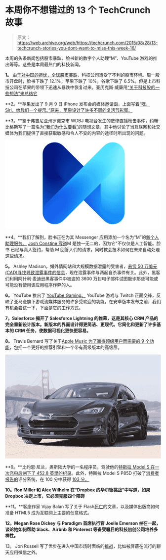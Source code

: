# 本周你不想错过的 13 个 TechCrunch 故事

> 原文：<https://web.archive.org/web/https://techcrunch.com/2015/08/28/13-techcrunch-stories-you-dont-want-to-miss-this-week-16/>

本周的头条新闻包括股市暴跌、脸书新的数字个人助理“M”、YouTube 游戏的推出等等。这些是本周最热门的科技新闻。

**1。** [由于对中国的担忧，全球股市](https://web.archive.org/web/20230326205458/https://techcrunch.com/2015/08/24/facebook-down-12-1-apple-down-10-google-down-6-5-microsoft-down-5-8-as-stock-markets-plummet/#.yblyro:8p3c)[暴跌](https://web.archive.org/web/20230326205458/http://www.bloomberg.com/news/articles/2015-08-23/u-s-stock-index-futures-decline-after-steepest-slump-since-2011)，科技公司遭受了不利的股市环境。周一股市开盘时，脸书下跌了 12.1%，苹果下跌了 10%，谷歌下跌了 6.5%。但是上市科技公司在苹果的带领下迅速从暴跌中恢复过来。亚历克斯·威廉用[“关于科技股的一些想法”来总结它](https://web.archive.org/web/20230326205458/https://techcrunch.com/2015/08/25/a-few-thoughts-on-tech-stocks/)

**2。**苹果发出了 9 月 9 日 iPhone 发布会的媒体邀请函，上面写着[“嘿，Siri，给我们一个提示。”原来，苹果设计了许多不同的复活节彩蛋。](https://web.archive.org/web/20230326205458/https://techcrunch.com/2015/08/27/apple-invites-press-to-iphone-event-on-september-9th-files/)

**3。**鉴于弗吉尼亚州罗诺克市 WDBJ 电视台发生的悲惨直播枪击事件，约翰·比格斯写了一篇名为[“我们为什么要看”](https://web.archive.org/web/20230326205458/https://techcrunch.com/2015/08/27/why-we-look/)的随想文章，其中他讨论了当互联网和社交媒体为我们提供了直接获取敏感和令人不安的内容的途径时所出现的问题。

![pasted_image_8_26_15__10_21_am](img/0f72894c3ff280647704cef2317212f7.png)

**4。**我们了解到，脸书正在为其 Messenger 应用添加一个名为“M”的[新个人助理服务。](https://web.archive.org/web/20230326205458/https://techcrunch.com/2015/08/26/facebook-is-adding-a-personal-assistant-called-m-to-your-messenger-app/#.yblyro:NTZM) [Josh Constine 写道](https://web.archive.org/web/20230326205458/https://techcrunch.com/2015/08/26/dial-m-for-murdering-other-chat-apps/#.yblyro:FHis)M 是独一无二的，因为它"不仅仅是人工智能。脸书 已经与真人签约，帮助 M 回答人们的请求，同时教会技术如何在未来自动处理这些请求。

**5。** Ashley Madison，婚外情网站和大规模数据泄露的受害者，[悬赏 50 万美元(CAD)寻找导致泄露事件的信息](https://web.archive.org/web/20230326205458/https://techcrunch.com/2015/08/24/ashley-madison-offering-500000-reward-for-info-on-hack-now-linked-to-two-suicides/#.yblyro:a4Cy)，现在泄露事件与两起自杀事件有关。此外，黑客们利用阿什利·麦迪逊黑客事件中被盗的 3600 万封电子邮件试图敲诈那些可能或可能没有使用该应用程序作弊的人。

**6。** YouTube 推出了 [YouTube Gaming。](https://web.archive.org/web/20230326205458/https://gaming.youtube.com/) YouTube 游戏与 Twitch 正面交锋，反映了亚马逊旗下游戏流媒体服务的许多受欢迎的功能。在安卓版本发布之前，我们有机会尝试一下，下面是它的工作方式。

**7。Salesforce 揭开了 Salesforce Lightning 的帷幕，这是其核心 CRM 产品的完全重新设计版本。新版本的界面设计得更简洁、更现代。它简化和更新了许多基本的 CRM 任务，使数据可视化更快更容易。**

**8。** Travis Bernard 写了关于[Apple Music 为了赢得超级用户而需要的 9 个功能](https://web.archive.org/web/20230326205458/https://techcrunch.com/2015/08/22/please-fix-apple-music/#.yblyro:NPCZ)，包括一个更好的推荐引擎和一个带有高级版本的高级层。

![p85d](img/ed8f3968d855aad23ace76b71aa0561b.png)

**9。**比约恩·尼兰，奥斯陆大学的一名程序员，驾驶他的[特斯拉 Model S 在一次充电后创下了 452.8 英里的纪录](https://web.archive.org/web/20230326205458/https://techcrunch.com/2015/08/25/programmer-drives-his-tesla-model-s-a-record-breaking-452-8-miles-on-a-single-charge/)。此外，特斯拉 Model S P85D 打破了[消费者报告的](https://web.archive.org/web/20230326205458/http://www.consumerreports.org/cro/cars/tesla-model-s-p85d-breaks-consumer-reports-ratings-system.htm)评分系统，在 100 分中获得 [103 分。](https://web.archive.org/web/20230326205458/https://techcrunch.com/2015/08/27/teslas-model-s-p85d-just-broke-consumer-reports-ratings-system-scoring-103-out-of-100/#.yblyro:tJsb)

**10。Ron Miller 和 Alex Wilhelm 在“Dropbox 的华尔街挑战”中写道，如果 Dropbox 决定上市，它必须克服四个障碍**

**11。**客座作家 Vijay Balan 写了关于 Flash[死亡](https://web.archive.org/web/20230326205458/https://techcrunch.com/2015/08/23/farewell-to-flash-what-it-means-for-digital-video-publishers/#.yblyro:hzaa)的文章，以及媒体出版商如何准备 HTML5 成为互联网上主要的创意格式。

**12。Megan Rose Dickey 与 Paradigm 首席执行官 Joelle Emerson 坐在一起，谈论她如何帮助 Slack、Airbnb 和 Pinterest 等备受瞩目的科技初创公司培养多样性。**

13。 Jon Russell 写了优步在进入中国市场时面临的[挑战](https://web.archive.org/web/20230326205458/https://techcrunch.com/2015/08/23/hey-uber-welcome-to-china/#.yblyro:1ddN)，比如被屏蔽在流行的聊天应用微信之外。